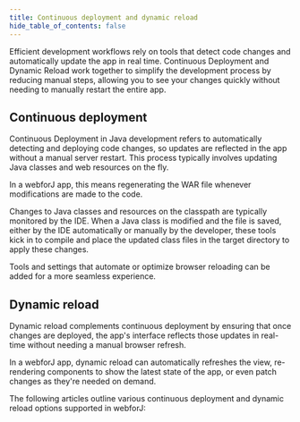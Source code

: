 ```yaml
---
title: Continuous deployment and dynamic reload
hide_table_of_contents: false
---
```


Efficient development workflows rely on tools that detect code changes and automatically update the app in real time. Continuous Deployment and Dynamic Reload work together to simplify the development process by reducing manual steps, allowing you to see your changes quickly without needing to manually restart the entire app.

## Continuous deployment

Continuous Deployment in Java development refers to automatically detecting and deploying code changes, so updates are reflected in the app without a manual server restart. This process typically involves updating Java classes and web resources on the fly. 

In a webforJ app, this means regenerating the WAR file whenever modifications are made to the code.

Changes to Java classes and resources on the classpath are typically monitored by the IDE. When a Java class is modified and the file is saved, either by the IDE automatically or manually by the developer, these tools kick in to compile and place the updated class files in the target directory to apply these changes.

Tools and settings that automate or optimize browser reloading can be added for a more seamless experience.

## Dynamic reload

Dynamic reload complements continuous deployment by ensuring that once changes are deployed, the app's interface reflects those updates in real-time without needing a manual browser refresh. 

In a webforJ app, dynamic reload can automatically refreshes the view, re-rendering components to show the latest state of the app, or even patch changes as they're needed on demand.

The following articles outline various continuous deployment and dynamic reload options supported in webforJ:

<DocCardList className="topics-section" />